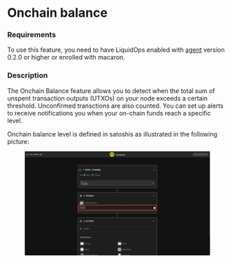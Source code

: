# Onchain balance

### Requirements

To use this feature, you need to have LiquidOps enabled with [agent](https://docs.bolt.observer/readme/liquidops/agent-based-push) version 0.2.0 or higher or enrolled with macaron.

### Description

The Onchain Balance feature allows you to detect when the total sum of unspent transaction outputs (UTXOs) on your node exceeds a certain threshold. Unconfirmed transctions are also counted. You can set up alerts to receive notifications you when your on-chain funds reach a specific level.

Onchain balance level is defined in satoshis as illustrated in the following picture:

<figure><img src="../../../../.gitbook/assets/Screenshot from 2023-04-25 18-49-13.png" alt=""><figcaption></figcaption></figure>
